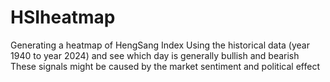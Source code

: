 # HSIheatmap
Generating a heatmap of HengSang Index
Using the historical data (year 1940 to year 2024) and see which day is generally bullish and bearish
These signals might be caused by the market sentiment and political effect
